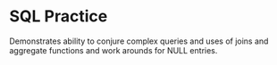 # SQL Practice
Demonstrates ability to conjure complex queries and uses of joins and aggregate functions and work arounds for NULL entries. 
